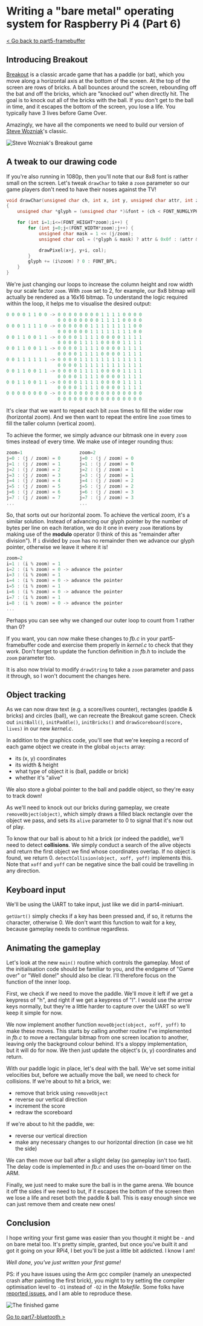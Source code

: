Writing a "bare metal" operating system for Raspberry Pi 4 (Part 6)
===================================================================

[< Go back to part5-framebuffer](../part5-framebuffer)

Introducing Breakout
--------------------

[Breakout](https://www.gameinformer.com/b/features/archive/2015/10/09/how-steve-wozniak-s-breakout-defined-apple-s-future.aspx) is a classic arcade game that has a paddle (or bat), which you move along a horizontal axis at the bottom of the screen. At the top of the screen are rows of bricks. A ball bounces around the screen, rebounding off the bat and off the bricks, which are "knocked out" when directly hit. The goal is to knock out all of the bricks with the ball. If you don't get to the ball in time, and it escapes the bottom of the screen, you lose a life. You typically have 3 lives before Game Over.

Amazingly, we have all the components we need to build our version of [Steve Wozniak](https://en.wikipedia.org/wiki/Steve_Wozniak)'s classic.

![Steve Wozniak's Breakout game](images/6-breakout-wozniak.jpg)

A tweak to our drawing code
---------------------------

If you're also running in 1080p, then you'll note that our 8x8 font is rather small on the screen. Let's tweak `drawChar` to take a `zoom` parameter so our game players don't need to have their noses against the TV!

```c
void drawChar(unsigned char ch, int x, int y, unsigned char attr, int zoom)
{
    unsigned char *glyph = (unsigned char *)&font + (ch < FONT_NUMGLYPHS ? ch : 0) * FONT_BPG;

    for (int i=1;i<=(FONT_HEIGHT*zoom);i++) {
        for (int j=0;j<(FONT_WIDTH*zoom);j++) {
            unsigned char mask = 1 << (j/zoom);
            unsigned char col = (*glyph & mask) ? attr & 0x0f : (attr & 0xf0) >> 4;

            drawPixel(x+j, y+i, col);
        }
        glyph += (i%zoom) ? 0 : FONT_BPL;
    }
}
```

We're just changing our loops to increase the column height and row width by our scale factor `zoom`. With `zoom` set to 2, for example, our 8x8 bitmap will actually be rendered as a 16x16 bitmap. To understand the logic required within the loop, it helps me to visualise the desired output:

```c
0 0 0 0 1 1 0 0 -> 0 0 0 0 0 0 0 0 1 1 1 1 0 0 0 0 
                   0 0 0 0 0 0 0 0 1 1 1 1 0 0 0 0 
0 0 0 1 1 1 1 0 -> 0 0 0 0 0 0 1 1 1 1 1 1 1 1 0 0 
                   0 0 0 0 0 0 1 1 1 1 1 1 1 1 0 0 
0 0 1 1 0 0 1 1 -> 0 0 0 0 1 1 1 1 0 0 0 0 1 1 1 1 
                   0 0 0 0 1 1 1 1 0 0 0 0 1 1 1 1 
0 0 1 1 0 0 1 1 -> 0 0 0 0 1 1 1 1 0 0 0 0 1 1 1 1 
                   0 0 0 0 1 1 1 1 0 0 0 0 1 1 1 1 
0 0 1 1 1 1 1 1 -> 0 0 0 0 1 1 1 1 1 1 1 1 1 1 1 1
                   0 0 0 0 1 1 1 1 1 1 1 1 1 1 1 1
0 0 1 1 0 0 1 1 -> 0 0 0 0 1 1 1 1 0 0 0 0 1 1 1 1  
                   0 0 0 0 1 1 1 1 0 0 0 0 1 1 1 1  
0 0 1 1 0 0 1 1 -> 0 0 0 0 1 1 1 1 0 0 0 0 1 1 1 1  
                   0 0 0 0 1 1 1 1 0 0 0 0 1 1 1 1  
0 0 0 0 0 0 0 0 -> 0 0 0 0 0 0 0 0 0 0 0 0 0 0 0 0 
                   0 0 0 0 0 0 0 0 0 0 0 0 0 0 0 0 
```

It's clear that we want to repeat each bit `zoom` times to fill the wider row (horizontal zoom). And we then want to repeat the entire line `zoom` times to fill the taller column (vertical zoom).

To achieve the former, we simply advance our bitmask one in every `zoom` times instead of every time. We make use of integer rounding thus:

```c
zoom=1                     zoom=2
j=0 : (j / zoom) = 0       j=0 : (j / zoom) = 0
j=1 : (j / zoom) = 1       j=1 : (j / zoom) = 0
j=2 : (j / zoom) = 2       j=2 : (j / zoom) = 1
j=3 : (j / zoom) = 3       j=3 : (j / zoom) = 1
j=4 : (j / zoom) = 4       j=4 : (j / zoom) = 2
j=5 : (j / zoom) = 5       j=5 : (j / zoom) = 2
j=6 : (j / zoom) = 6       j=6 : (j / zoom) = 3
j=7 : (j / zoom) = 7       j=7 : (j / zoom) = 3
...                        ...
```

So, that sorts out our horizontal zoom. To achieve the vertical zoom, it's a similar solution. Instead of advancing our glyph pointer by the number of bytes per line on each iteration, we do it one in every `zoom` iterations by making use of the **modulo** operator (I think of this as "remainder after division"). If `i` divided by `zoom` has no remainder then we advance our glyph pointer, otherwise we leave it where it is!

```c
zoom=2
i=1 : (i % zoom) = 1
i=2 : (i % zoom) = 0 -> advance the pointer 
i=3 : (i % zoom) = 1
i=4 : (i % zoom) = 0 -> advance the pointer
i=5 : (i % zoom) = 1
i=6 : (i % zoom) = 0 -> advance the pointer
i=7 : (i % zoom) = 1
i=8 : (i % zoom) = 0 -> advance the pointer
...
```

Perhaps you can see why we changed our outer loop to count from 1 rather than 0?

If you want, you can now make these changes to _fb.c_ in your part5-framebuffer code and exercise them properly in _kernel.c_ to check that they work. Don't forget to update the function definition in _fb.h_ to include the `zoom` parameter too.

It is also now trivial to modify `drawString` to take a `zoom` parameter and pass it through, so I won't document the changes here.

Object tracking
---------------

As we can now draw text (e.g. a score/lives counter), rectangles (paddle & bricks) and circles (ball), we can recreate the Breakout game screen. Check out `initBall()`, `initPaddle()`, `initBricks()` and `drawScoreboard(score, lives)` in our new _kernel.c_.

In addition to the graphics code, you'll see that we're keeping a record of each game object we create in the global `objects` array:

 * its (x, y) coordinates
 * its width & height
 * what type of object it is (ball, paddle or brick)
 * whether it's "alive"

We also store a global pointer to the ball and paddle object, so they're easy to track down!

As we'll need to knock out our bricks during gameplay, we create `removeObject(object)`, which simply draws a filled black rectangle over the object we pass, and sets its `alive` parameter to 0 to signal that it's now out of play.

To know that our ball is about to hit a brick (or indeed the paddle), we'll need to detect **collisions**. We simply conduct a search of the alive objects and return the first object we find whose coordinates overlap. If no object is found, we return 0. `detectCollision(object, xoff, yoff)` implements this. Note that `xoff` and `yoff` can be negative since the ball could be travelling in any direction.

Keyboard input
--------------

We'll be using the UART to take input, just like we did in part4-miniuart.

`getUart()` simply checks if a key has been pressed and, if so, it returns the character, otherwise 0. We don't want this function to wait for a key, because gameplay needs to continue regardless.

Animating the gameplay
----------------------

Let's look at the new `main()` routine which controls the gameplay. Most of the initialisation code should be familiar to you, and the endgame of "Game over" or "Well done!" should also be clear. I'll therefore focus on the function of the inner loop.

First, we check if we need to move the paddle. We'll move it left if we get a keypress of "h", and right if we get a keypress of "l". I would use the arrow keys normally, but they're a little harder to capture over the UART so we'll keep it simple for now.

We now implement another function `moveObject(object, xoff, yoff)` to make these moves. This starts by calling another routine I've implemented in _fb.c_ to move a rectangular bitmap from one screen location to another, leaving only the background colour behind. It's a sloppy implementation, but it will do for now. We then just update the object's (x, y) coordinates and return.

With our paddle logic in place, let's deal with the ball. We've set some initial velocities but, before we actually move the ball, we need to check for collisions. If we're about to hit a brick, we:

 * remove that brick using `removeObject`
 * reverse our vertical direction
 * increment the score 
 * redraw the scoreboard

If we're about to hit the paddle, we:

 * reverse our vertical direction 
 * make any necessary changes to our horizontal direction (in case we hit the side)

We can then move our ball after a slight delay (so gameplay isn't too fast). The delay code is implemented in _fb.c_ and uses the on-board timer on the ARM.

Finally, we just need to make sure the ball is in the game arena. We bounce it off the sides if we need to but, if it escapes the bottom of the screen then we lose a life and reset both the paddle & ball. This is easy enough since we can just remove them and create new ones!

Conclusion
----------

I hope writing your first game was easier than you thought it might be - and on bare metal too. It's pretty simple, granted, but once you've built it and got it going on your RPi4, I bet you'll be just a little bit addicted. I know I am!

_Well done, you've just written your first game!_

PS: if you have issues using the Arm gcc compiler (namely an unexpected crash after painting the first brick), you might to try setting the compiler optimisation level to `-O1` instead of `-O2` in the _Makefile_. Some folks have [reported issues](https://github.com/isometimes/rpi4-osdev/issues/17), and I am able to reproduce these.

![The finished game](images/6-breakout-thefinishedgame.jpg)

[Go to part7-bluetooth >](../part7-bluetooth)
